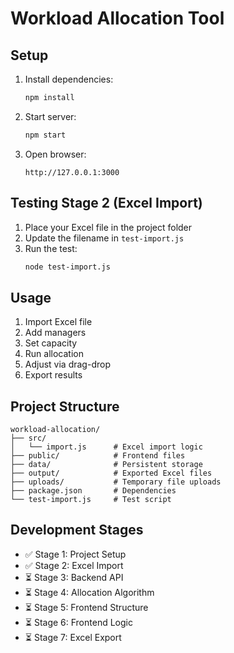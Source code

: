 # Workload Allocation Tool

## Setup

1. Install dependencies:
   ```bash
   npm install
   ```

2. Start server:
   ```bash
   npm start
   ```

3. Open browser:
   ```
   http://127.0.0.1:3000
   ```

## Testing Stage 2 (Excel Import)

1. Place your Excel file in the project folder
2. Update the filename in `test-import.js`
3. Run the test:
   ```bash
   node test-import.js
   ```

## Usage

1. Import Excel file
2. Add managers
3. Set capacity
4. Run allocation
5. Adjust via drag-drop
6. Export results

## Project Structure

```
workload-allocation/
├── src/
│   └── import.js      # Excel import logic
├── public/            # Frontend files
├── data/              # Persistent storage
├── output/            # Exported Excel files
├── uploads/           # Temporary file uploads
├── package.json       # Dependencies
└── test-import.js     # Test script
```

## Development Stages

- ✅ Stage 1: Project Setup
- ✅ Stage 2: Excel Import
- ⏳ Stage 3: Backend API
- ⏳ Stage 4: Allocation Algorithm
- ⏳ Stage 5: Frontend Structure
- ⏳ Stage 6: Frontend Logic
- ⏳ Stage 7: Excel Export